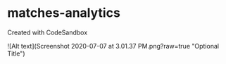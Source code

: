 # matches-analytics
Created with CodeSandbox

![Alt text](Screenshot 2020-07-07 at 3.01.37 PM.png?raw=true "Optional Title")
